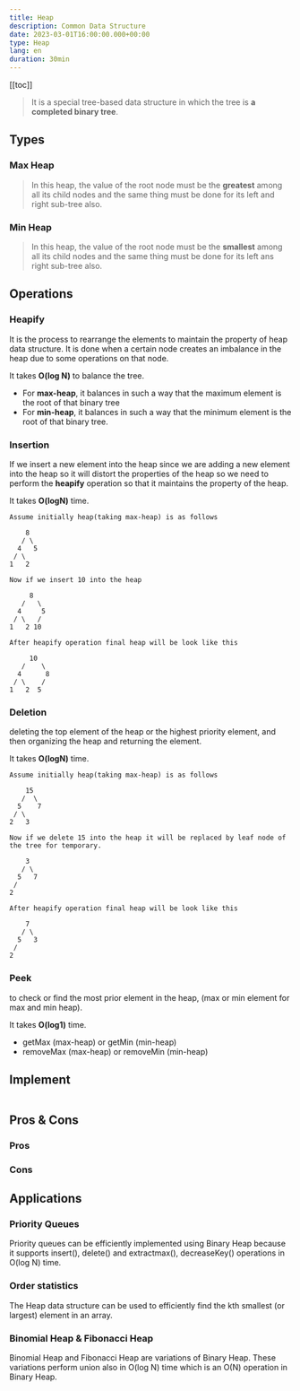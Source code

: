 ```yaml
---
title: Heap
description: Common Data Structure
date: 2023-03-01T16:00:00.000+00:00
type: Heap
lang: en
duration: 30min
---
```


[[toc]]

> It is a special tree-based data structure in which the tree is **a completed binary tree**.

## Types

### Max Heap

> In this heap, the value of the root node must be the **greatest** among all its child nodes and the same thing must be done for its left and right sub-tree also.

### Min Heap

> In this heap, the value of the root node must be the **smallest** among all its child nodes and the same thing must be done for its left ans right sub-tree also.

## Operations

### **Heapify**

It is the process to rearrange the elements to maintain the property of heap data structure. It is done when a certain node creates an imbalance in the heap due to some operations on that node.

It takes **O(log N)** to balance the tree.

- For **max-heap**, it balances in such a way that the maximum element is the root of that binary tree
- For **min-heap**, it balances in such a way that the minimum element is the root of that binary tree.

### Insertion

If we insert a new element into the heap since we are adding a new element into the heap so it will distort the properties of the heap so we need to perform the **heapify** operation so that it maintains the property of the heap.

It takes **O(logN)** time.

```
Assume initially heap(taking max-heap) is as follows

    8
   / \
  4   5
 / \
1   2

Now if we insert 10 into the heap

     8
   /   \
  4     5
 / \   /
1   2 10

After heapify operation final heap will be look like this

     10
   /    \
  4      8
 / \    /
1   2  5
```

### Deletion

deleting the top element of the heap or the highest priority element, and then organizing the heap and returning the element.

It takes **O(logN)** time.

```
Assume initially heap(taking max-heap) is as follows

    15
   /  \
  5    7
 / \
2   3

Now if we delete 15 into the heap it will be replaced by leaf node of the tree for temporary.

    3
   / \
  5   7
 /
2

After heapify operation final heap will be look like this

    7
   / \
  5   3
 /
2
```

### Peek

to check or find the most prior element in the heap, (max or min element for max and min heap).

It takes **O(log1)** time.

- getMax (max-heap) or getMin (min-heap)
- removeMax (max-heap) or removeMin (min-heap)

## Implement

```ts

```

## Pros & Cons

### Pros

### Cons

## Applications

### Priority Queues

Priority queues can be efficiently implemented using Binary Heap because it supports insert(), delete() and extractmax(), decreaseKey() operations in O(log N) time.

### Order statistics

The Heap data structure can be used to efficiently find the kth smallest (or largest) element in an array.

### Binomial Heap & Fibonacci Heap

Binomial Heap and Fibonacci Heap are variations of Binary Heap. These variations perform union also in O(log N) time which is an O(N) operation in Binary Heap.
